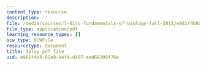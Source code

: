 ```yaml
---
content_type: resource
description: ''
file: /media/courses/7-01sc-fundamentals-of-biology-fall-2011/e981f4b805a9bef4d407ead68306f76e_K5n0BMKZR_Q.pdf
file_type: application/pdf
learning_resource_types: []
ocw_type: OCWFile
resourcetype: Document
title: 3play pdf file
uid: e981f4b8-05a9-bef4-d407-ead68306f76e
---
```

